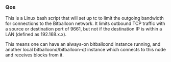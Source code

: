 ### Qos ###

This is a Linux bash script that will set up tc to limit the outgoing bandwidth for connections to the Bitballoon network. It limits outbound TCP traffic with a source or destination port of 9661, but not if the destination IP is within a LAN (defined as 192.168.x.x).

This means one can have an always-on bitballoond instance running, and another local bitballoond/bitballoon-qt instance which connects to this node and receives blocks from it.
